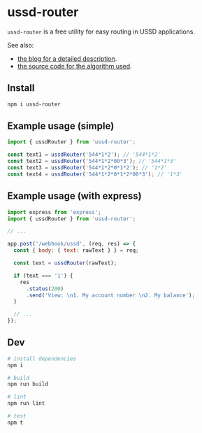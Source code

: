 # ussd-router

`ussd-router` is a free utility for easy routing in USSD applications.

See also:

- [the blog for a detailed description](https://dev.to/tawn33y/a-free-utility-for-easy-routing-in-ussd-applications-3b6j).
- [the source code for the algorithm used](https://github.com/tawn33y/ussd-router/blob/main/src/index.ts).

## Install

```bash
npm i ussd-router
```

## Example usage (simple)

```js
import { ussdRouter } from 'ussd-router';

const text1 = ussdRouter('544*1*2'); // '544*1*2'
const text2 = ussdRouter('544*1*2*00*3'); // '544*1*3'
const text3 = ussdRouter('544*1*2*0*1*2'); // '1*2'
const text4 = ussdRouter('544*1*2*0*1*2*00*3'); // '1*3'
```

## Example usage (with express)

```js
import express from 'express';
import { ussdRouter } from 'ussd-router';

// ...

app.post('/webhook/ussd', (req, res) => {
  const { body: { text: rawText } } = req;

  const text = ussdRouter(rawText);

  if (text === '1') {
    res
      .status(200)
      .send('View: \n1. My account number \n2. My balance');
  }

  // ...
});
```

## Dev

```bash
# install dependencies
npm i

# build
npm run build

# lint
npm run lint

# test
npm t
```
